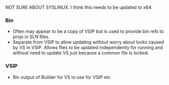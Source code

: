 NOT SURE ABOUT SYSLINUX. I think this needs to be updated to x64

### Bin

- Often may appear to be a copy of VSIP but is used to provide bin refs to projs in SLN files. 
- Separate from VSIP to allow updating without worry about locks caused by VS in VSIP. Allows
files to be updated independently for running and without need to update VS just because a 
common file is locked.

### VSIP

- Bin output of Builder for VS to use for VSIP etc
